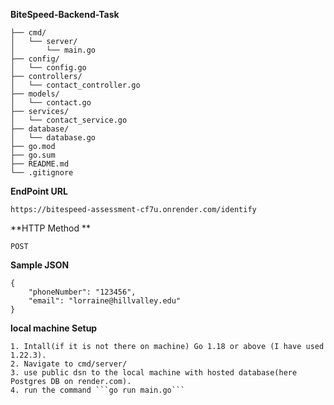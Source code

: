 **BiteSpeed-Backend-Task**
```
├── cmd/
│   └── server/
│       └── main.go
├── config/
│   └── config.go
├── controllers/
│   └── contact_controller.go
├── models/
│   └── contact.go
├── services/
│   └── contact_service.go
├── database/
│   └── database.go
├── go.mod
├── go.sum
├── README.md
└── .gitignore
```
**EndPoint URL**
```
https://bitespeed-assessment-cf7u.onrender.com/identify

```
**HTTP Method **
```
POST

```
**Sample JSON**
```
{
    "phoneNumber": "123456",
    "email": "lorraine@hillvalley.edu"
}
```
**local machine Setup** 
```
1. Intall(if it is not there on machine) Go 1.18 or above (I have used 1.22.3).
2. Navigate to cmd/server/
3. use public dsn to the local machine with hosted database(here Postgres DB on render.com). 
4. run the command ```go run main.go```
```
